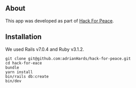 ## About
This app was developed as part of [Hack For Peace](https://hackforpeace.net/).

## Installation
We used Rails v7.0.4 and Ruby v3.1.2.

```
git clone git@github.com:adrianHards/hack-for-peace.git
cd hack-for-eace
bundle
yarn install
bin/rails db:create
bin/dev
```
